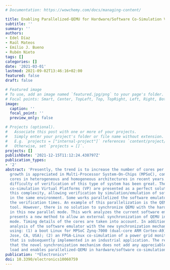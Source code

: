```yaml
---
# Documentation: https://wowchemy.com/docs/managing-content/

title: Enabling Parallelized-QEMU for Hardware/Software Co-Simulation Virtual Platforms
subtitle: ''
summary: ''
authors:
- Edel Díaz
- Raúl Mateos
- Emilio J. Bueno
- Rubén Nieto
tags: []
categories: []
date: '2021-03-01'
lastmod: 2021-09-02T13:46:16+02:00
featured: false
draft: false

# Featured image
# To use, add an image named `featured.jpg/png` to your page's folder.
# Focal points: Smart, Center, TopLeft, Top, TopRight, Left, Right, BottomLeft, Bottom, BottomRight.
image:
  caption: ''
  focal_point: ''
  preview_only: false

# Projects (optional).
#   Associate this post with one or more of your projects.
#   Simply enter your project's folder or file name without extension.
#   E.g. `projects = ["internal-project"]` references `content/project/deep-learning/index.md`.
#   Otherwise, set `projects = []`.
projects: []
publishDate: '2021-12-15T11:12:24.438797Z'
publication_types:
- '2'
abstract: 'Presently, the trend is to increase the number of cores per chip. This
  growth is appreciated in Multi-Processor System-On-Chips (MPSoC), composed of more
  cores in heterogeneous and homogeneous architectures in recent years. Thus, the
  difficulty of verification of this type of system has been great. The hardware/software
  co-simulation Virtual Platforms (VP) are presented as a perfect solution to address
  this complexity, allowing verification by simulation/emulation of software and hardware
  in the same environment. Some works parallelized the software emulator to reduce
  the verification times. An example of this parallelization is the QEMU (Quick EMUlator)
  tool. However, there is no solution to synchronize QEMU with the hardware simulator
  in this new parallel mode. This work analyzes the current software emulators and
  presents a new method to allow an external synchronization of QEMU in its parallelized
  mode. Timing details of the cores are taken into account. In addition, performance
  analysis of the software emulator with the new synchronization mechanism is presented,
  using: (1) a boot Linux for MPSoC Zynq-7000 (dual-core ARM Cortex-A9) (Xilinx, San
  Jose, CA, USA); (2) an FPGA-Linux co-simulation of a power grid monitoring system
  that is subsequently implemented in an industrial application. The results show
  that the novel synchronization mechanism does not add any appreciable computational
  load and enables parallelized-QEMU in hardware/software co-simulation virtual platforms.'
publication: '*Electronics*'
doi: 10.3390/electronics10060759
---
```

